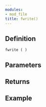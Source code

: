 ```yaml
---
modules:
- mod_file
title: fwrite()
---
```


## Definition

    fwrite ( )

## Parameters

## Returns

## Example

```
```
